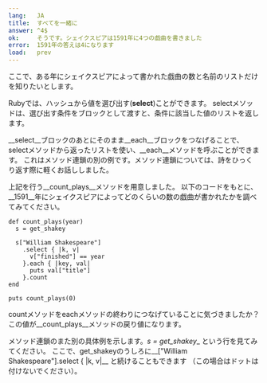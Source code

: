 ```yaml
---
lang:   JA
title:  すべてを一緒に
answer: ^4$
ok:     そうです。シェイクスピアは1591年に4つの戯曲を書きました
error:  1591年の答えは4になります
load:   prev
---
```


ここで、ある年にシェイクスピアによって書かれた戯曲の数と名前のリストだけを知りたいとします。

Rubyでは、ハッシュから値を選び出す(__select__)ことができます。
selectメソッドは、選び出す条件をブロックとして渡すと、条件に該当した値のリストを返します。

__select__ブロックのあとにそのまま__each__ブロックをつなげることで、
selectメソッドから返ったリストを使い、__each__メソッドを呼ぶことができます。
これはメソッド連鎖の別の例です。メソッド連鎖については、詩をひっくり返す際に軽くお話ししました。

上記を行う__count\_plays__メソッドを用意しました。
以下のコードをもとに、__1591__年にシェイクスピアによってどのくらいの数の戯曲が書かれたかを調べてみてください。

    def count_plays(year)
      s = get_shakey
      
      s["William Shakespeare"]
        .select { |k, v|
          v["finished"] == year
        }.each { |key, val|
          puts val["title"]
        }.count
    end
    
    puts count_plays(0)

countメソッドをeachメソッドの終わりにつなげていることに気づきましたか？
この値が__count\_plays__メソッドの戻り値になります。

メソッド連鎖のまた別の具体例を示します。_s = get_shakey__ という行を見てみてください。
ここで、get_shakeyのうしろに__["William Shakespeare"].select { |k, v|__ と続けることもできます
（この場合はドットは付けないでください）。
